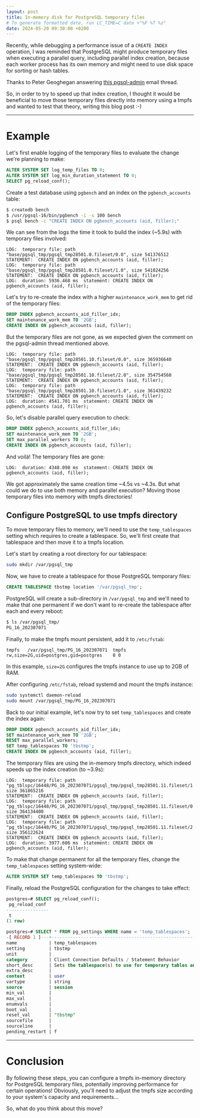 ```yaml
---
layout: post
title: In-memory disk for PostgreSQL temporary files
# To generate formatted date, run LC_TIME=C date +"%F %T %z"
date: 2024-05-20 09:30:00 +0200
---
```


Recently, while debugging a performance issue of a `CREATE INDEX` operation, I was reminded that PostgreSQL might produce temporary files when executing a parallel query, including parallel index creation, because each worker process has its own memory and might need to use disk space for sorting or hash tables.

Thanks to Peter Geoghegan answering [this pgsql-admin](https://www.postgresql.org/message-id/flat/13fa6c59-16bc-9945-f913-2e0c58d34d12@portavita.eu) email thread.

So, in order to try to speed up that index creation, I thought it would be beneficial to move those temporary files directly into memory using a tmpfs and wanted to test that theory, writing this blog post :-)

<!--MORE-->

-----

# Example

Let's first enable logging of the temporary files to evaluate the change we're planning to make:

```sql
ALTER SYSTEM SET log_temp_files TO 0;
ALTER SYSTEM SET log_min_duration_statement TO 0;
SELECT pg_reload_conf();
```

Create a test database using `pgbench` and an index on the `pgbench_accounts` table:

```bash
$ createdb bench
$ /usr/pgsql-16/bin/pgbench -i -s 100 bench
$ psql bench -c "CREATE INDEX ON pgbench_accounts (aid, filler);"
```

We can see from the logs the time it took to build the index (~5.9s) with temporary files involved:

```
LOG:  temporary file: path "base/pgsql_tmp/pgsql_tmp28501.0.fileset/0.0", size 541376512
STATEMENT:  CREATE INDEX ON pgbench_accounts (aid, filler);
LOG:  temporary file: path "base/pgsql_tmp/pgsql_tmp28501.0.fileset/1.0", size 541024256
STATEMENT:  CREATE INDEX ON pgbench_accounts (aid, filler);
LOG:  duration: 5936.468 ms  statement: CREATE INDEX ON pgbench_accounts (aid, filler);
```

Let's try to re-create the index with a higher `maintenance_work_mem` to get rid of the temporary files:

```sql
DROP INDEX pgbench_accounts_aid_filler_idx;
SET maintenance_work_mem TO '2GB';
CREATE INDEX ON pgbench_accounts (aid, filler);
```

But the temporary files are not gone, as we expected given the comment on the pgsql-admin thread mentioned above.

```
LOG:  temporary file: path "base/pgsql_tmp/pgsql_tmp28501.10.fileset/0.0", size 365936640
STATEMENT:  CREATE INDEX ON pgbench_accounts (aid, filler);
LOG:  temporary file: path "base/pgsql_tmp/pgsql_tmp28501.10.fileset/2.0", size 354754560
STATEMENT:  CREATE INDEX ON pgbench_accounts (aid, filler);
LOG:  temporary file: path "base/pgsql_tmp/pgsql_tmp28501.10.fileset/1.0", size 361439232
STATEMENT:  CREATE INDEX ON pgbench_accounts (aid, filler);
LOG:  duration: 4541.701 ms  statement: CREATE INDEX ON pgbench_accounts (aid, filler);
```

So, let's disable parallel query execution to check:

```sql
DROP INDEX pgbench_accounts_aid_filler_idx;
SET maintenance_work_mem TO '2GB';
SET max_parallel_workers TO 0;
CREATE INDEX ON pgbench_accounts (aid, filler);
```

And voilà! The temporary files are gone:

```
LOG:  duration: 4348.098 ms  statement: CREATE INDEX ON pgbench_accounts (aid, filler);
```

We got approximately the same creation time ~4.5s vs ~4.3s.
But what could we do to use both memory and parallel execution? Moving those temporary files into memory with tmpfs directories!

## Configure PostgreSQL to use tmpfs directory

To move temporary files to memory, we'll need to use the `temp_tablespaces` setting which requires to create a tablespace.
So, we'll first create that tablespace and then move it to a tmpfs location.

Let's start by creating a root directory for our tablespace:

```bash
sudo mkdir /var/pgsql_tmp
```

Now, we have to create a tablespace for those PostgreSQL temporary files:

```sql
CREATE TABLESPACE tbstmp location '/var/pgsql_tmp';
```

PostgreSQL will create a sub-directory in `/var/pgsql_tmp` and we'll need to make that one permanent if we don't want to re-create the tablespace after each and every reboot:

```bash
$ ls /var/pgsql_tmp/
PG_16_202307071
```

Finally, to make the tmpfs mount persistent, add it to `/etc/fstab`:

```
tmpfs   /var/pgsql_tmp/PG_16_202307071  tmpfs   rw,size=2G,uid=postgres,gid=postgres    0 0
```

In this example, `size=2G` configures the tmpfs instance to use up to 2GB of RAM.

After configuring `/etc/fstab`, reload systemd and mount the tmpfs instance:

```bash
sudo systemctl daemon-reload
sudo mount /var/pgsql_tmp/PG_16_202307071
```

Back to our initial example, let's now try to set `temp_tablespaces` and create the index again:

```sql
DROP INDEX pgbench_accounts_aid_filler_idx;
SET maintenance_work_mem TO '2GB';
RESET max_parallel_workers;
SET temp_tablespaces TO 'tbstmp';
CREATE INDEX ON pgbench_accounts (aid, filler);
```

The temporary files are using the in-memory tmpfs directory, which indeed speeds up the index creation (to ~3.9s):

```
LOG:  temporary file: path "pg_tblspc/16448/PG_16_202307071/pgsql_tmp/pgsql_tmp28501.11.fileset/1.0", size 361865216
STATEMENT:  CREATE INDEX ON pgbench_accounts (aid, filler);
LOG:  temporary file: path "pg_tblspc/16448/PG_16_202307071/pgsql_tmp/pgsql_tmp28501.11.fileset/0.0", size 364134400
STATEMENT:  CREATE INDEX ON pgbench_accounts (aid, filler);
LOG:  temporary file: path "pg_tblspc/16448/PG_16_202307071/pgsql_tmp/pgsql_tmp28501.11.fileset/2.0", size 356122624
STATEMENT:  CREATE INDEX ON pgbench_accounts (aid, filler);
LOG:  duration: 3977.606 ms  statement: CREATE INDEX ON pgbench_accounts (aid, filler);
```

To make that change permanent for all the temporary files, change the `temp_tablespaces` setting system-wide:

```sql
ALTER SYSTEM SET temp_tablespaces TO 'tbstmp';
```

Finally, reload the PostgreSQL configuration for the changes to take effect:

```sql
postgres=# SELECT pg_reload_conf();
 pg_reload_conf
----------------
 t
(1 row)

postgres=# SELECT * FROM pg_settings WHERE name = 'temp_tablespaces';
-[ RECORD 1 ]---+-------------------------------------------------------------------
name            | temp_tablespaces
setting         | tbstmp
unit            |
category        | Client Connection Defaults / Statement Behavior
short_desc      | Sets the tablespace(s) to use for temporary tables and sort files.
extra_desc      |
context         | user
vartype         | string
source          | session
min_val         |
max_val         |
enumvals        |
boot_val        |
reset_val       | "tbstmp"
sourcefile      |
sourceline      |
pending_restart | f
```

---

# Conclusion

By following these steps, you can configure a tmpfs in-memory directory for PostgreSQL temporary files, potentially improving performance for certain operations!
Obviously, you'll need to adjust the tmpfs size according to your system's capacity and requirements...

So, what do you think about this move?
